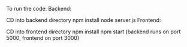 To run the code: Backend:

CD into backend directory
npm install
node server.js
Frontend:

CD into frontend directory
npm install
npm start
(backend runs on port 5000, frontend on port 3000)
